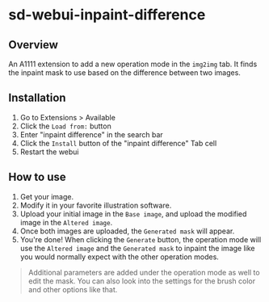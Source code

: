 # sd-webui-inpaint-difference
## Overview
An A1111 extension to add a new operation mode in the `img2img` tab. It finds the inpaint mask to use based on the difference between two images.  

## Installation
1) Go to Extensions > Available
2) Click the `Load from:` button
3) Enter "inpaint difference" in the search bar
4) Click the `Install` button of the "inpaint difference" Tab cell
5) Restart the webui

## How to use
1) Get your image.
2) Modify it in your favorite illustration software.
3) Upload your initial image in the `Base image`, and upload the modified image in the `Altered image`.
4) Once both images are uploaded, the `Generated mask` will appear.
5) You're done! When clicking the `Generate` button, the operation mode will use the `Altered image` and the `Generated mask` to inpaint the image like you would normally expect with the other operation modes.

> Additional parameters are added under the operation mode as well to edit the mask. You can also look into the settings for the brush color and other options like that. 


